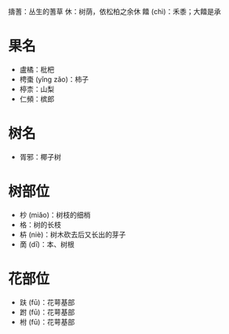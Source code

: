 擣蓍：丛生的蓍草
休：树荫，依松柏之余休
饎 (chì)：禾黍；大饎是承
# 果名
* 盧橘：枇杷
* 梬棗 (yǐng zǎo)：柿子
* 楟柰：山梨
* 仁頻：槟郎

# 树名
* 胥邪：椰子树

# 树部位
* 杪 (miǎo)：树枝的细梢
* 格：树的长枝
* 枿 (niè)：树木砍去后又长出的芽子
* 啇 (dī)：本、树根
# 花部位
* 趺 (fū)：花萼基部
* 跗 (fū)：花萼基部
* 柎 (fū)：花萼基部